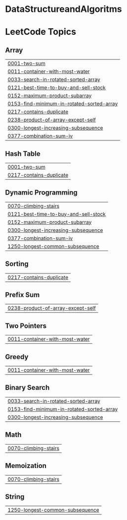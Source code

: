# DataStructureandAlgoritms
<!---LeetCode Topics Start-->
# LeetCode Topics
## Array
|  |
| ------- |
| [0001-two-sum](https://github.com/Shrutikabansal/DataStructureandAlgoritms/tree/master/0001-two-sum) |
| [0011-container-with-most-water](https://github.com/Shrutikabansal/DataStructureandAlgoritms/tree/master/0011-container-with-most-water) |
| [0033-search-in-rotated-sorted-array](https://github.com/Shrutikabansal/DataStructureandAlgoritms/tree/master/0033-search-in-rotated-sorted-array) |
| [0121-best-time-to-buy-and-sell-stock](https://github.com/Shrutikabansal/DataStructureandAlgoritms/tree/master/0121-best-time-to-buy-and-sell-stock) |
| [0152-maximum-product-subarray](https://github.com/Shrutikabansal/DataStructureandAlgoritms/tree/master/0152-maximum-product-subarray) |
| [0153-find-minimum-in-rotated-sorted-array](https://github.com/Shrutikabansal/DataStructureandAlgoritms/tree/master/0153-find-minimum-in-rotated-sorted-array) |
| [0217-contains-duplicate](https://github.com/Shrutikabansal/DataStructureandAlgoritms/tree/master/0217-contains-duplicate) |
| [0238-product-of-array-except-self](https://github.com/Shrutikabansal/DataStructureandAlgoritms/tree/master/0238-product-of-array-except-self) |
| [0300-longest-increasing-subsequence](https://github.com/Shrutikabansal/DataStructureandAlgoritms/tree/master/0300-longest-increasing-subsequence) |
| [0377-combination-sum-iv](https://github.com/Shrutikabansal/DataStructureandAlgoritms/tree/master/0377-combination-sum-iv) |
## Hash Table
|  |
| ------- |
| [0001-two-sum](https://github.com/Shrutikabansal/DataStructureandAlgoritms/tree/master/0001-two-sum) |
| [0217-contains-duplicate](https://github.com/Shrutikabansal/DataStructureandAlgoritms/tree/master/0217-contains-duplicate) |
## Dynamic Programming
|  |
| ------- |
| [0070-climbing-stairs](https://github.com/Shrutikabansal/DataStructureandAlgoritms/tree/master/0070-climbing-stairs) |
| [0121-best-time-to-buy-and-sell-stock](https://github.com/Shrutikabansal/DataStructureandAlgoritms/tree/master/0121-best-time-to-buy-and-sell-stock) |
| [0152-maximum-product-subarray](https://github.com/Shrutikabansal/DataStructureandAlgoritms/tree/master/0152-maximum-product-subarray) |
| [0300-longest-increasing-subsequence](https://github.com/Shrutikabansal/DataStructureandAlgoritms/tree/master/0300-longest-increasing-subsequence) |
| [0377-combination-sum-iv](https://github.com/Shrutikabansal/DataStructureandAlgoritms/tree/master/0377-combination-sum-iv) |
| [1250-longest-common-subsequence](https://github.com/Shrutikabansal/DataStructureandAlgoritms/tree/master/1250-longest-common-subsequence) |
## Sorting
|  |
| ------- |
| [0217-contains-duplicate](https://github.com/Shrutikabansal/DataStructureandAlgoritms/tree/master/0217-contains-duplicate) |
## Prefix Sum
|  |
| ------- |
| [0238-product-of-array-except-self](https://github.com/Shrutikabansal/DataStructureandAlgoritms/tree/master/0238-product-of-array-except-self) |
## Two Pointers
|  |
| ------- |
| [0011-container-with-most-water](https://github.com/Shrutikabansal/DataStructureandAlgoritms/tree/master/0011-container-with-most-water) |
## Greedy
|  |
| ------- |
| [0011-container-with-most-water](https://github.com/Shrutikabansal/DataStructureandAlgoritms/tree/master/0011-container-with-most-water) |
## Binary Search
|  |
| ------- |
| [0033-search-in-rotated-sorted-array](https://github.com/Shrutikabansal/DataStructureandAlgoritms/tree/master/0033-search-in-rotated-sorted-array) |
| [0153-find-minimum-in-rotated-sorted-array](https://github.com/Shrutikabansal/DataStructureandAlgoritms/tree/master/0153-find-minimum-in-rotated-sorted-array) |
| [0300-longest-increasing-subsequence](https://github.com/Shrutikabansal/DataStructureandAlgoritms/tree/master/0300-longest-increasing-subsequence) |
## Math
|  |
| ------- |
| [0070-climbing-stairs](https://github.com/Shrutikabansal/DataStructureandAlgoritms/tree/master/0070-climbing-stairs) |
## Memoization
|  |
| ------- |
| [0070-climbing-stairs](https://github.com/Shrutikabansal/DataStructureandAlgoritms/tree/master/0070-climbing-stairs) |
## String
|  |
| ------- |
| [1250-longest-common-subsequence](https://github.com/Shrutikabansal/DataStructureandAlgoritms/tree/master/1250-longest-common-subsequence) |
<!---LeetCode Topics End-->